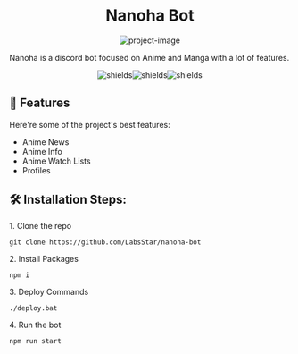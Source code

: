 <h1 align="center" id="title">Nanoha Bot</h1>

<p align="center"><img src="https://socialify.git.ci/LabsStar/nanoha-bot/image?font=Source%20Code%20Pro&amp;language=1&amp;name=1&amp;pattern=Floating%20Cogs&amp;theme=Dark" alt="project-image"></p>

<p id="description">Nanoha is a discord bot focused on Anime and Manga with a lot of features.</p>

<p align="center"><img src="https://img.shields.io/discord/1062574590406172692?label=Discord" alt="shields"><img src="https://img.shields.io/github/issues/LabsStar/nanoha-bot" alt="shields"><img src="https://img.shields.io/github/stars/LabsStar/nanoha-bot" alt="shields"></p>

  
  
<h2>🧐 Features</h2>

Here're some of the project's best features:

*   Anime News
*   Anime Info
*   Anime Watch Lists
*   Profiles

<h2>🛠️ Installation Steps:</h2>

<p>1. Clone the repo</p>

```
git clone https://github.com/LabsStar/nanoha-bot
```

<p>2. Install Packages</p>

```
npm i
```

<p>3. Deploy Commands</p>

```
./deploy.bat
```

<p>4. Run the bot</p>

```
npm run start
```
